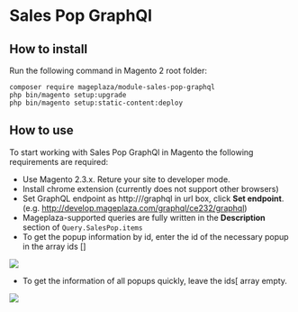 # Sales Pop GraphQl

## How to install
Run the following command in Magento 2 root folder:

```
composer require mageplaza/module-sales-pop-graphql
php bin/magento setup:upgrade
php bin/magento setup:static-content:deploy
```

## How to use

To start working with Sales Pop GraphQl in Magento the following requirements are required:

- Use Magento 2.3.x. Reture your site to developer mode.
- Install chrome extension (currently does not support other browsers)
- Set GraphQL endpoint as http://<magento2-3-server>/graphql in url box, click **Set endpoint**. (e.g. http://develop.mageplaza.com/graphql/ce232/graphql)
- Mageplaza-supported queries are fully written in the **Description** section of `Query.SalesPop.items`
- To get the popup information by id, enter the id of the necessary popup in the array ids []

![](https://i.imgur.com/DVq9oky.png)

- To get the information of all popups quickly, leave the ids[ array empty. 

![](https://i.imgur.com/33cnSY6.png)
